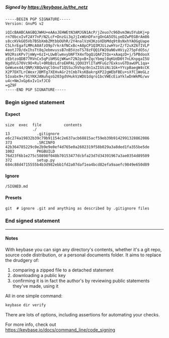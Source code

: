 ##### Signed by https://keybase.io/the_netz
```
-----BEGIN PGP SIGNATURE-----
Version: GnuPG v2

iQIcBAABCAAGBQJWHU+eAAoJEHWEtN3AMJGN1AcP/jZeuo7c96Dvm3Wu5YubKj+p
rn70bcxIvF2AY7nP/N2LcF+DnzGi3qJjIxWUnDFxrgOnGA5O5LyeDZwPEGBrAm86
s8ccKVkGO5Vb7BSbXmbZMtbbOUhR/2Y4nalVzH3KzoXDbMdq9t0sNxhYAOGgUape
C5LhrEgafLMMcA0AfzO9p7rkrAfNCxBc+A8pCP1Q3MJUizwHYorZ/f2uXZ6fIVLP
4eotJ7D/dxIhsTt8qJebmvussB7nB5VzoTS78zFQQ1FW20aN6vHViy275pFdO5s/
W92RssKPv7jmWy+6zI+LUwBlwmvybNFTX4xfbgQiQAFZtQx+xAaqzD+j/5PBdooX
zEbtzoQDB77RVnCx5qPibMSGjWKwn72NJpxB+ZqcYbmgl0qKUdD0t7nLKnpgaI5U
NgdVLG70Vc9O+Rul+0RbBzLdroEHPALjQOU3YlITaMFuGz7ExksvGTDawUPL1qa+
GeWuex44/QNM/XBQwVqClOnoT1QSSuJhVhqc0n1xZIGSiNi1Gk+YYcpBaegW4cCK
X2P7DXTLrCWexrJBMTg7XEHvAGr2tCmb7ksKBakrgXP22gWEbFBEu+sXfC1WeGLz
5Ioabx9+/91YKKJANuhqsG203gdVHukVzWDU1dqro1bcVWEcEiaYklwDnWkMG/wv
u4c+NmJxGp6xIv1xfJCO
=gZ9F
-----END PGP SIGNATURE-----

```

<!-- END SIGNATURES -->

### Begin signed statement 

#### Expect

```
size  exec  file          contents                                                        
            ./                                                                            
13            .gitignore  e6c274a19832b39c79b91154c2e637acb68815acf59eb39b9142991328862086
373           .SRCINFO    42b364785229c0e2b9e9e0ef4d765e0a2602319f58b029a3a8ded1fa355be5de
1002          PKGBUILD    76d23f6b1e275c50898f048b70153477dcbfa23d7d34391967a3ae0354d89509
372           setup.py    684c88d4715555b4b3d982ebb1fd2a07daf1ea4bcd82efa9aaefc9849e650d89
```

#### Ignore

```
/SIGNED.md
```

#### Presets

```
git  # ignore .git and anything as described by .gitignore files
```

<!-- summarize version = 0.0.9 -->

### End signed statement

<hr>

#### Notes

With keybase you can sign any directory's contents, whether it's a git repo,
source code distribution, or a personal documents folder. It aims to replace the drudgery of:

  1. comparing a zipped file to a detached statement
  2. downloading a public key
  3. confirming it is in fact the author's by reviewing public statements they've made, using it

All in one simple command:

```bash
keybase dir verify
```

There are lots of options, including assertions for automating your checks.

For more info, check out https://keybase.io/docs/command_line/code_signing